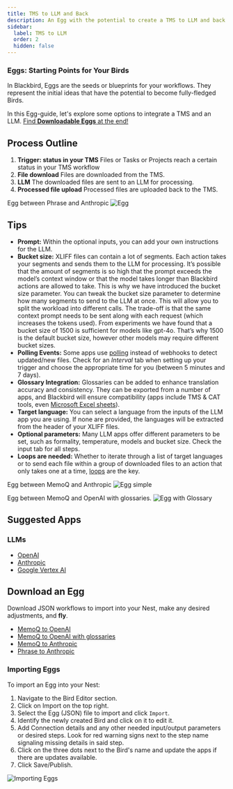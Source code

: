 ```yaml
---
title: TMS to LLM and Back
description: An Egg with the potential to create a TMS to LLM and back Bird
sidebar:
  label: TMS to LLM
  order: 2
  hidden: false
---
```


### Eggs: Starting Points for Your Birds

In Blackbird, Eggs are the seeds or blueprints for your workflows. They represent the initial ideas that have the potential to become fully-fledged Birds.

In this Egg-guide, let's explore some options to integrate a TMS and an LLM. [Find **Downloadable Eggs** at the end!](https://docs.blackbird.io/eggs/tms-to-llm/#download-an-egg)

## Process Outline

1. **Trigger: status in your TMS**
Files or Tasks or Projects reach a certain status in your TMS workflow
2. **File download**
Files are downloaded from the TMS.
3. **LLM**
The downloaded files are sent to an LLM for processing.
4. **Processed file upload**
Processed files are uploaded back to the TMS.

Egg between Phrase and Anthropic
![Egg](../../../assets/docs/eggs/Egg2-Phrase-to-Anthropic.png)

## Tips

- **Prompt:** Within the optional inputs, you can add your own instructions for the LLM.
- **Bucket size:** XLIFF files can contain a lot of segments. Each action takes your segments and sends them to the LLM for processing. It’s possible that the amount of segments is so high that the prompt exceeds the model’s context window or that the model takes longer than Blackbird actions are allowed to take. This is why we have introduced the bucket size parameter. You can tweak the bucket size parameter to determine how many segments to send to the LLM at once. This will allow you to split the workload into different calls. The trade-off is that the same context prompt needs to be sent along with each request (which increases the tokens used). From experiments we have found that a bucket size of 1500 is sufficient for models like gpt-4o. That’s why 1500 is the default bucket size, however other models may require different bucket sizes.
- **Polling Events:** Some apps use [polling](https://docs.blackbird.io/concepts/triggers/#polling) instead of webhooks to detect updated/new files. Check for an _Interval_ tab when setting up your trigger and choose the appropriate time for you (between 5 minutes and 7 days).
- **Glossary Integration:** Glossaries can be added to enhance translation accuracy and consistency. They can be exported from a number of apps, and Blackbird will ensure compatibility (apps include TMS & CAT tools, even [Microsoft Excel sheets](https://docs.blackbird.io/apps/microsoft-excel/#exporting-glossaries)).
- **Target language:** You can select a language from the inputs of the LLM app you are using. If none are provided, the languages will be extracted from the header of your XLIFF files.
- **Optional parameters:** Many LLM apps offer different parameters to be set, such as formality, temperature, models and bucket size. Check the input tab for all steps.
- **Loops are needed:** Whether to iterate through a list of target languages or to send each file within a group of downloaded files to an action that only takes one at a time, [loops](https://docs.blackbird.io/guides/loops/) are the key.

Egg between MemoQ and Anthropic
![Egg simple](../../../assets/docs/eggs/Egg2-memoQ-to-Anthropic.png)

Egg between MemoQ and OpenAI with glossaries.
![Egg with Glossary](../../../assets/docs/eggs/Egg2-memoQ-to-OpenAI-with-glossary.png)

## Suggested Apps

### LLMs

- [OpenAI](https://docs.blackbird.io/apps/openai/)
- [Anthropic](https://docs.blackbird.io/apps/anthropic/)
- [Google Vertex AI](https://docs.blackbird.io/apps/google-vertex-ai/)

## Download an Egg

Download JSON workflows to import into your Nest, make any desired adjustments, and **fly**.

- <a href="https://docs.blackbird.io/downloads/MemoQ_to_OpenAI.json" download>MemoQ to OpenAI</a>
- <a href="https://docs.blackbird.io/downloads/MemoQ_to_OpenAI_with_Glossary.json" download>MemoQ to OpenAI with glossaries</a>
- <a href="https://docs.blackbird.io/downloads/MemoQ_to_Anthropic.json" download>MemoQ to Anthropic</a>
- <a href="https://docs.blackbird.io/downloads/Phrase_to_Anthropic.json" download>Phrase to Anthropic</a>

### Importing Eggs

To import an Egg into your Nest:

1. Navigate to the Bird Editor section.
2. Click on Import on the top right.
3. Select the Egg (JSON) file to import and click `Import`.
4. Identify the newly created Bird and click on it to edit it.
5. Add Connection details and any other needed input/output parameters or desired steps. Look for red warning signs next to the step name signaling missing details in said step.
6. Click on the three dots next to the Bird's name and update the apps if there are updates available.
7. Click Save/Publish.

![Importing Eggs](../../../assets/docs/eggs/ImportEggs.gif)
